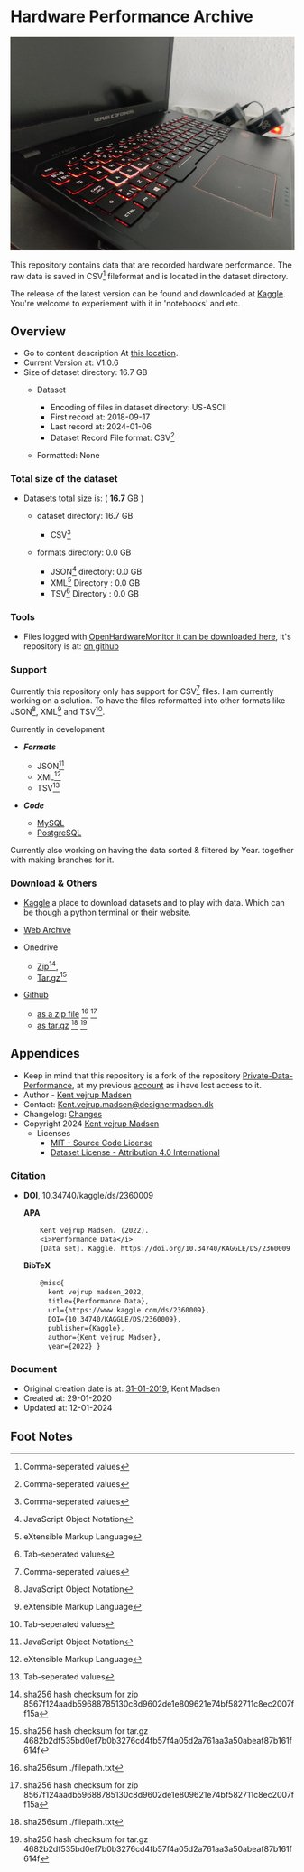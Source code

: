 # Hardware Performance Archive
![Repository cover image for social networks][CoverImage]

This repository contains data that are recorded hardware performance. The raw data is saved in CSV[^7] 
fileformat and is located in the dataset directory.

The release of the latest version can be found and downloaded at 
[Kaggle](https://www.kaggle.com/datasets/kentvejrupmadsen/dataset-performance). 
You're welcome to experiement with it in 'notebooks' and etc.


## Overview
* Go to content description At [this location](docs/contents.md).
* Current Version at: V1.0.6
* Size of dataset directory: 16.7 GB
    * Dataset
        * Encoding of files in dataset directory: US-ASCII
        * First record at: 2018-09-17
        * Last record at: 2024-01-06
        * Dataset Record File format: CSV[^7]

    * Formatted: None


### Total size of the dataset
* Datasets total size is: ( **16.7** GB )
    * dataset directory: 16.7 GB
        * CSV[^7]
        
    * formats directory: 0.0 GB
        * JSON[^4] directory: 0.0 GB
        * XML[^5] Directory : 0.0 GB
        * TSV[^6] Directory : 0.0 GB


### Tools
* Files logged with 
[OpenHardwareMonitor it can be downloaded here](https://openhardwaremonitor.org/downloads/), 
it's repository is at: [on github](https://github.com/openhardwaremonitor/openhardwaremonitor)



### Support
Currently this repository only has support for CSV[^7] files. I am currently working on a solution. To have the files reformatted into other formats like JSON[^4], XML[^5] and TSV[^6].

Currently in development
* ***Formats***
    * JSON[^4]
    * XML[^5]
    * TSV[^6]


* ***Code***
    * [MySQL](https://www.mysql.com/)
    * [PostgreSQL](https://www.postgresql.org/)


Currently also working on having the data sorted & filtered by Year. together with making branches for it.

### Download & Others
* [Kaggle](https://www.kaggle.com/datasets/kentvejrupmadsen/dataset-performance) 
a place to download datasets and to play with data. Which can be though a python terminal or their website.
* [Web Archive](https://archive.org/download/data.private.performance-release-06-09-2022)

* Onedrive
    * [Zip](https://1drv.ms/u/s!AnVSo6qhoQp5j8RjDo0Z3ozNKr9xXQ?e=H3qbAm)[^2], 
    * [Tar.gz](https://1drv.ms/u/s!AnVSo6qhoQp5j8RkosdL1iV1cWcG2g?e=ReCjNt)[^3]

* [Github]([Github](https://github.com/KentVejrupMadsen/data.performance/releases/tag/release-03-08-2022)) 
    * [as a zip file](https://github.com/KentVejrupMadsen/data.private.performance/archive/refs/tags/release-06-09-2022.zip) [^1] [^2]
    * [as tar.gz](https://github.com/KentVejrupMadsen/data.private.performance/archive/refs/tags/release-06-09-2022.tar.gz) [^1] [^3]


## Appendices
* Keep in mind that this repository is a fork of the repository 
[Private-Data-Performance][OLD_REPOSITORY], 
at my previous [account](https://github.com/KentMadsen) 
as i have lost access to it.
* Author - [Kent vejrup Madsen](https://github.com/KentVejrupMadsen)
* Contact: Kent.vejrup.madsen@designermadsen.dk
* Changelog: [Changes](docs/changelog.md)
* Copyright 2024 [Kent vejrup Madsen](https://github.com/KentVejrupMadsen)
    * Licenses
        * [MIT - Source Code License][MITLicense]
        * [Dataset License - Attribution 4.0 International][ATT4INTLicense]



### Citation
- **DOI**, 10.34740/kaggle/ds/2360009
    
     **APA**

          Kent vejrup Madsen. (2022).
          <i>Performance Data</i>
          [Data set]. Kaggle. https://doi.org/10.34740/KAGGLE/DS/2360009

    **BibTeX**

          @misc{
            kent vejrup madsen_2022,
            title={Performance Data},
            url={https://www.kaggle.com/ds/2360009},
            DOI={10.34740/KAGGLE/DS/2360009},
            publisher={Kaggle},
            author={Kent vejrup Madsen},
            year={2022} }


### Document
* Original creation date is at: [31-01-2019][OLD_REPOSITORY], Kent Madsen
* Created at: 29-01-2020
* Updated at: 12-01-2024


## Foot Notes
[^1]: sha256sum ./filepath.txt

[^2]: sha256 hash checksum for zip 8567f124aadb59688785130c8d9602de1e809621e74bf582711c8ec2007ff15a

[^3]: sha256 hash checksum for tar.gz 4682b2df535bd0ef7b0b3276cd4fb57f4a05d2a761aa3a50abeaf87b161f614f

[^4]: JavaScript Object Notation

[^5]: eXtensible Markup Language

[^6]: Tab-seperated values

[^7]: Comma-seperated values

<!-- Shortcuts -->
[CoverImage]:docs/resources/3.jpg

[MITLicense]:sourcecode_license.md
[ATT4INTLicense]:License.md  

[OLD_REPOSITORY]:https://github.com/KentMadsen/Private-Data-Performance